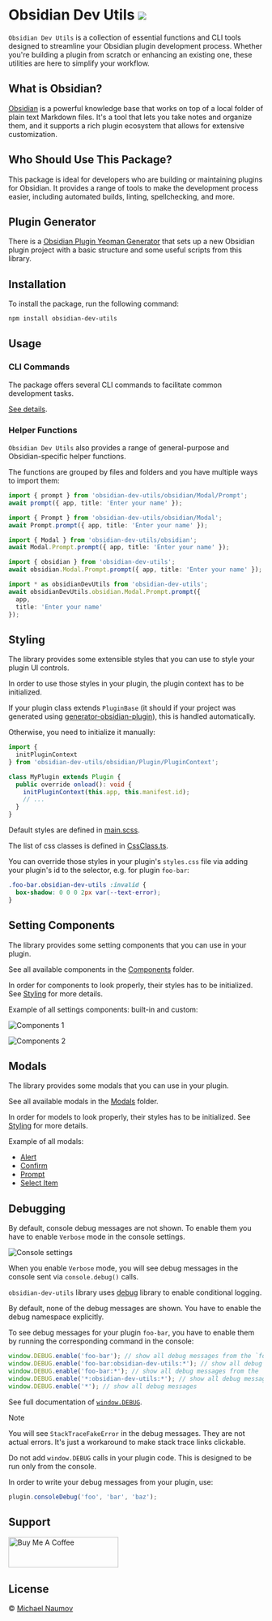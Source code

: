 # Obsidian Dev Utils [![](https://badge.fury.io/js/obsidian-dev-utils.svg)](https://npmjs.org/package/obsidian-dev-utils)

`Obsidian Dev Utils` is a collection of essential functions and CLI tools designed to streamline your Obsidian plugin development process. Whether you're building a plugin from scratch or enhancing an existing one, these utilities are here to simplify your workflow.

## What is Obsidian?

[Obsidian](https://obsidian.md/) is a powerful knowledge base that works on top of a local folder of plain text Markdown files. It's a tool that lets you take notes and organize them, and it supports a rich plugin ecosystem that allows for extensive customization.

## Who Should Use This Package?

This package is ideal for developers who are building or maintaining plugins for Obsidian. It provides a range of tools to make the development process easier, including automated builds, linting, spellchecking, and more.

## Plugin Generator

There is a [Obsidian Plugin Yeoman Generator](https://github.com/mnaoumov/generator-obsidian-plugin) that sets up a new Obsidian plugin project with a basic structure and some useful scripts from this library.

## Installation

To install the package, run the following command:

```bash
npm install obsidian-dev-utils
```

## Usage

### CLI Commands

The package offers several CLI commands to facilitate common development tasks.

[See details](./docs/cli-commands.md).

### Helper Functions

`Obsidian Dev Utils` also provides a range of general-purpose and Obsidian-specific helper functions.

The functions are grouped by files and folders and you have multiple ways to import them:

```typescript
import { prompt } from 'obsidian-dev-utils/obsidian/Modal/Prompt';
await prompt({ app, title: 'Enter your name' });

import { Prompt } from 'obsidian-dev-utils/obsidian/Modal';
await Prompt.prompt({ app, title: 'Enter your name' });

import { Modal } from 'obsidian-dev-utils/obsidian';
await Modal.Prompt.prompt({ app, title: 'Enter your name' });

import { obsidian } from 'obsidian-dev-utils';
await obsidian.Modal.Prompt.prompt({ app, title: 'Enter your name' });

import * as obsidianDevUtils from 'obsidian-dev-utils';
await obsidianDevUtils.obsidian.Modal.Prompt.prompt({
  app,
  title: 'Enter your name'
});
```

## Styling

The library provides some extensible styles that you can use to style your plugin UI controls.

In order to use those styles in your plugin, the plugin context has to be initialized.

If your plugin class extends `PluginBase` (it should if your project was generated using [generator-obsidian-plugin](https://github.com/mnaoumov/generator-obsidian-plugin)), this is handled automatically.

Otherwise, you need to initialize it manually:

```ts
import {
  initPluginContext
} from 'obsidian-dev-utils/obsidian/Plugin/PluginContext';

class MyPlugin extends Plugin {
  public override onload(): void {
    initPluginContext(this.app, this.manifest.id);
    // ...
  }
}
```

Default styles are defined in [main.scss](https://github.com/mnaoumov/obsidian-dev-utils/blob/main/src/styles/main.scss).

The list of css classes is defined in [CssClass.ts](https://github.com/mnaoumov/obsidian-dev-utils/blob/main/src/CssClass.ts).

You can override those styles in your plugin's `styles.css` file via adding your plugin's id to the selector, e.g. for plugin `foo-bar`:

```css
.foo-bar.obsidian-dev-utils :invalid {
  box-shadow: 0 0 0 2px var(--text-error);
}
```

## Setting Components

The library provides some setting components that you can use in your plugin.

See all available components in the [Components](https://github.com/mnaoumov/obsidian-dev-utils/tree/main/src/obsidian/Components/SettingComponents) folder.

In order for components to look properly, their styles has to be initialized. See [Styling](#styling) for more details.

Example of all settings components: built-in and custom:

![Components 1](./images/components1.png)

![Components 2](./images/components2.png)

## Modals

The library provides some modals that you can use in your plugin.

See all available modals in the [Modals](https://github.com/mnaoumov/obsidian-dev-utils/tree/main/src/obsidian/Modals) folder.

In order for models to look properly, their styles has to be initialized. See [Styling](#styling) for more details.

Example of all modals:

- [Alert](./images/modals/alert.png)
- [Confirm](./images/modals/confirm.png)
- [Prompt](./images/modals/prompt.png)
- [Select Item](./images/modals/select-item.png)

## Debugging

By default, console debug messages are not shown. To enable them you have to enable `Verbose` mode in the console settings.

![Console settings](./images/console-settings.png)

When you enable `Verbose` mode, you will see debug messages in the console sent via `console.debug()` calls.

`obsidian-dev-utils` library uses [debug](https://github.com/debug-js/debug) library to enable conditional logging.

By default, none of the debug messages are shown. You have to enable the debug namespace explicitly.

To see debug messages for your plugin `foo-bar`, you have to enable them by running the corresponding command in the console:

```javascript
window.DEBUG.enable('foo-bar'); // show all debug messages from the `foo-bar` plugin
window.DEBUG.enable('foo-bar:obsidian-dev-utils:*'); // show all debug messages from the `obsidian-dev-utils` library within the `foo-bar` plugin
window.DEBUG.enable('foo-bar:*'); // show all debug messages from the `foo-bar` plugin and its submodules
window.DEBUG.enable('*:obsidian-dev-utils:*'); // show all debug messages for the `obsidian-dev-utils` library within any plugin
window.DEBUG.enable('*'); // show all debug messages
```

See full documentation of [`window.DEBUG`](https://github.com/mnaoumov/obsidian-dev-utils/blob/main/src/DebugController.ts).

> [!NOTE]
>
> You will see `StackTraceFakeError` in the debug messages. They are not actual errors. It's just a workaround to make stack trace links clickable.
>
> Do not add `window.DEBUG` calls in your plugin code. This is designed to be run only from the console.

In order to write your debug messages from your plugin, use:

```js
plugin.consoleDebug('foo', 'bar', 'baz');
```

## Support

<a href="https://www.buymeacoffee.com/mnaoumov" target="_blank"><img src="https://cdn.buymeacoffee.com/buttons/v2/default-yellow.png" alt="Buy Me A Coffee" style="height: 60px !important;width: 217px !important;"></a>

## License

© [Michael Naumov](https://github.com/mnaoumov/)

[Hot Reload]: https://github.com/pjeby/hot-reload

